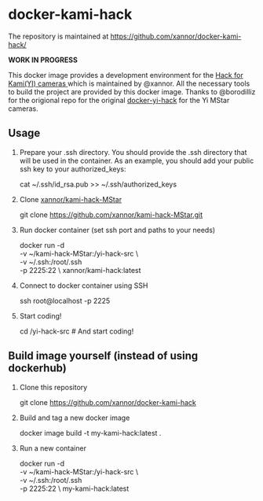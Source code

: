 # docker-kami-hack

The repository is maintained at <https://github.com/xannor/docker-kami-hack/>

**WORK IN PROGRESS**

This docker image provides a development environment for the [Hack for Kami(YI) cameras ](https://github.com/xannor/kami-hack-MStar) which is maintained by @xannor. All the necessary tools to build the project are provided by this docker image. Thanks to @borodilliz for the origional repo for the original [docker-yi-hack](https://github.com/borodolliz/docker-yi-hack) for the Yi MStar cameras.
    
## Usage

1. Prepare your .ssh directory. You should provide the .ssh directory that will be used in the container. As an example, you should add your public ssh key to your authorized_keys:

    cat ~/.ssh/id_rsa.pub >>  ~/.ssh/authorized_keys

2. Clone [xannor/kami-hack-MStar](https://github.com/xannor/kami-hack-MStar) 

    git clone https://github.com/xannor/kami-hack-MStar.git

3. Run docker container (set ssh port and paths to your needs)

    docker run -d \
    -v ~/kami-hack-MStar:/yi-hack-src \  
    -v ~/.ssh:/root/.ssh \
    -p 2225:22 \ 
    xannor/kami-hack:latest 
    
4. Connect to docker container using SSH

    ssh root@localhost -p 2225
    
4. Start coding!

    cd /yi-hack-src # And start coding!

## Build image yourself (instead of using dockerhub)

1. Clone this repository

    git clone https://github.com/xannor/docker-kami-hack

2. Build and tag a new docker image
    
    docker image build -t my-kami-hack:latest .

3. Run a new container

    docker run -d \
    -v ~/kami-hack-MStar:/yi-hack-src \  
    -v ~/.ssh:/root/.ssh \
    -p 2225:22 \ 
    my-kami-hack:latest 
